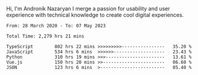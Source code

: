 Hi, I'm Andronik Nazaryan
I merge a passion for usability and user experience with technical knowledge to create cool digital experiences.


<!--START_SECTION:waka-->

```text
From: 28 March 2020 - To: 07 May 2023

Total Time: 2,279 hrs 21 mins

TypeScript        802 hrs 22 mins >>>>>>>>>----------------   35.20 %
JavaScript        534 hrs 6 mins  >>>>>>-------------------   23.43 %
Python            310 hrs 19 mins >>>----------------------   13.61 %
Vue.js            150 hrs 20 mins >>-----------------------   06.60 %
JSON              123 hrs 6 mins  >------------------------   05.40 %
```

<!--END_SECTION:waka-->

